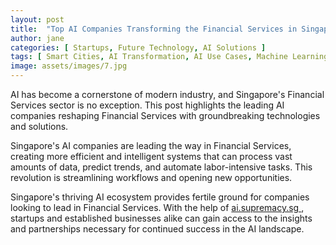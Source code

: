 ```yaml
---
layout: post
title:  "Top AI Companies Transforming the Financial Services in Singapore"
author: jane
categories: [ Startups, Future Technology, AI Solutions ]
tags: [ Smart Cities, AI Transformation, AI Use Cases, Machine Learning Innovations ]
image: assets/images/7.jpg
---
```


AI has become a cornerstone of modern industry, and Singapore's Financial Services sector is no exception. This post highlights the leading AI companies reshaping Financial Services with groundbreaking technologies and solutions.

Singapore's AI companies are leading the way in Financial Services, creating more efficient and intelligent systems that can process vast amounts of data, predict trends, and automate labor-intensive tasks. This revolution is streamlining workflows and opening new opportunities.

Singapore's thriving AI ecosystem provides fertile ground for companies looking to lead in Financial Services. With the help of <a href="https://ai.supremacy.sg" target="_blank"> ai.supremacy.sg </a>, startups and established businesses alike can gain access to the insights and partnerships necessary for continued success in the AI landscape.
